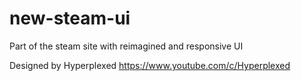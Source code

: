 # new-steam-ui
Part of the steam site with reimagined and responsive UI

Designed by Hyperplexed https://www.youtube.com/c/Hyperplexed
